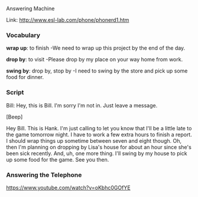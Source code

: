 Answering Machine

Link: http://www.esl-lab.com/phone/phonerd1.htm

### Vocabulary

**wrap up**: to finish
-We need to wrap up this project by the end of the day.

**drop by**: to visit
-Please drop by my place on your way home from work.

**swing by**: drop by, stop by
-I need to swing by the store and pick up some food for dinner.

### Script

Bill: Hey, this is Bill. I'm sorry I'm not in. Just leave a message.

[Beep]

Hey Bill. This is Hank. I'm just calling to let you know that I'll be a little late to the game tomorrow night. I have to work a few extra hours to finish a report. I should wrap things up sometime between seven and eight though. Oh, then I'm planning on dropping by Lisa's house for about an hour since she's been sick recently. And, uh, one more thing. I'll swing by my house to pick up some food for the game. See you then.

### Answering the Telephone

https://www.youtube.com/watch?v=oKbhc0GOfYE